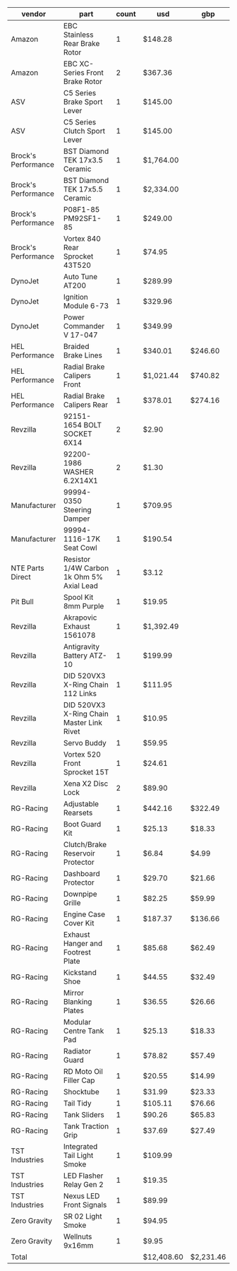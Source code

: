 vendor              | part                                      | count | usd        | gbp       |
--------------------|-------------------------------------------|-------|------------|-----------|
Amazon              | EBC Stainless Rear Brake Rotor            | 1     | $148.28    |           |
Amazon              | EBC XC-Series Front Brake Rotor           | 2     | $367.36    |           |
ASV                 | C5 Series Brake Sport Lever               | 1     | $145.00    |           |
ASV                 | C5 Series Clutch Sport Lever              | 1     | $145.00    |           |
Brock's Performance | BST Diamond TEK 17x3.5 Ceramic            | 1     | $1,764.00  |           |
Brock's Performance | BST Diamond TEK 17x5.5 Ceramic            | 1     | $2,334.00  |           |
Brock's Performance | P08F1-85 PM92SF1-85                       | 1     | $249.00    |           |
Brock's Performance | Vortex 840 Rear Sprocket 43T520           | 1     | $74.95     |           |
DynoJet             | Auto Tune AT200                           | 1     | $289.99    |           |
DynoJet             | Ignition Module 6-73                      | 1     | $329.96    |           |
DynoJet             | Power Commander V 17-047                  | 1     | $349.99    |           |
HEL Performance     | Braided Brake Lines                       | 1     | $340.01    | $246.60   |
HEL Performance     | Radial Brake Calipers Front               | 1     | $1,021.44  | $740.82   |
HEL Performance     | Radial Brake Calipers Rear                | 1     | $378.01    | $274.16   |
Revzilla            | 92151-1654 BOLT SOCKET 6X14               | 2     | $2.90      |           |
Revzilla            | 92200-1986 WASHER 6.2X14X1                | 2     | $1.30      |           |
Manufacturer        | 99994-0350 Steering Damper                | 1     | $709.95    |           |
Manufacturer        | 99994-1116-17K Seat Cowl                  | 1     | $190.54    |           |
NTE Parts Direct    | Resistor 1/4W Carbon 1k Ohm 5% Axial Lead | 1     | $3.12      |           |
Pit Bull            | Spool Kit 8mm Purple                      | 1     | $19.95     |           |
Revzilla            | Akrapovic Exhaust 1561078                 | 1     | $1,392.49  |           |
Revzilla            | Antigravity Battery ATZ-10                | 1     | $199.99    |           |
Revzilla            | DID 520VX3 X-Ring Chain 112 Links         | 1     | $111.95    |           |
Revzilla            | DID 520VX3 X-Ring Chain Master Link Rivet | 1     | $10.95     |           |
Revzilla            | Servo Buddy                               | 1     | $59.95     |           |
Revzilla            | Vortex 520 Front Sprocket 15T             | 1     | $24.61     |           |
Revzilla            | Xena X2 Disc Lock                         | 2     | $89.90     |           |
RG-Racing           | Adjustable Rearsets                       | 1     | $442.16    | $322.49   |
RG-Racing           | Boot Guard Kit                            | 1     | $25.13     | $18.33    |
RG-Racing           | Clutch/Brake Reservoir Protector          | 1     | $6.84      | $4.99     |
RG-Racing           | Dashboard Protector                       | 1     | $29.70     | $21.66    |
RG-Racing           | Downpipe Grille                           | 1     | $82.25     | $59.99    |
RG-Racing           | Engine Case Cover Kit                     | 1     | $187.37    | $136.66   |
RG-Racing           | Exhaust Hanger and Footrest Plate         | 1     | $85.68     | $62.49    |
RG-Racing           | Kickstand Shoe                            | 1     | $44.55     | $32.49    |
RG-Racing           | Mirror Blanking Plates                    | 1     | $36.55     | $26.66    |
RG-Racing           | Modular Centre Tank Pad                   | 1     | $25.13     | $18.33    |
RG-Racing           | Radiator Guard                            | 1     | $78.82     | $57.49    |
RG-Racing           | RD Moto Oil Filler Cap                    | 1     | $20.55     | $14.99    |
RG-Racing           | Shocktube                                 | 1     | $31.99     | $23.33    |
RG-Racing           | Tail Tidy                                 | 1     | $105.11    | $76.66    |
RG-Racing           | Tank Sliders                              | 1     | $90.26     | $65.83    |
RG-Racing           | Tank Traction Grip                        | 1     | $37.69     | $27.49    |
TST Industries      | Integrated Tail Light Smoke               | 1     | $109.99    |           |
TST Industries      | LED Flasher Relay Gen 2                   | 1     | $19.35     |           |
TST Industries      | Nexus LED Front Signals                   | 1     | $89.99     |           |
Zero Gravity        | SR 02 Light Smoke                         | 1     | $94.95     |           |
Zero Gravity        | Wellnuts 9x16mm                           | 1     | $9.95      |           |
Total               |                                           |       | $12,408.60 | $2,231.46 |
